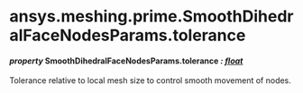 # ansys.meshing.prime.SmoothDihedralFaceNodesParams.tolerance

#### *property* SmoothDihedralFaceNodesParams.tolerance *: [float](https://docs.python.org/3.11/library/functions.html#float)*

Tolerance relative to local mesh size to control smooth movement of nodes.

<!-- !! processed by numpydoc !! -->
